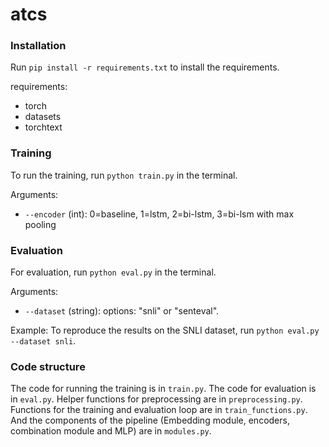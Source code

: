 # atcs

### Installation
Run `pip install -r requirements.txt` to install the requirements. 

requirements:
 - torch
 - datasets
 - torchtext

### Training
To run the training, run `python train.py` in the terminal. 

Arguments: 
 - `--encoder` (int): 0=baseline, 1=lstm, 2=bi-lstm, 3=bi-lsm with max pooling

### Evaluation
For evaluation, run `python eval.py` in the terminal.

Arguments:
 - `--dataset` (string): options: "snli" or "senteval".

Example: 
To reproduce the results on the SNLI dataset, run `python eval.py --dataset snli`.

### Code structure
The code for running the training is in `train.py`. The code for evaluation is in `eval.py`.
Helper functions for preprocessing are in `preprocessing.py`.
Functions for the training and evaluation loop are in `train_functions.py`.
And the components of the pipeline (Embedding module, encoders, combination module and MLP) are in `modules.py`.
